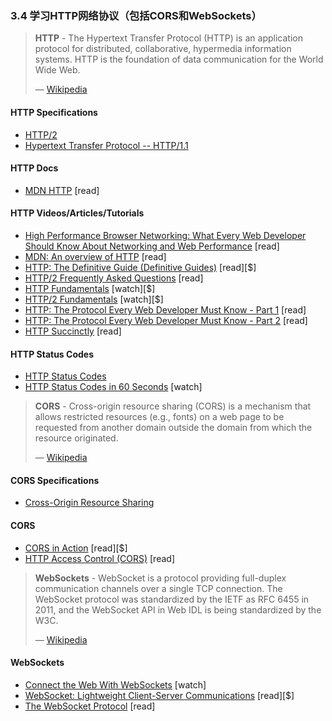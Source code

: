 <!-- 3.4 - Learn HTTP/Networks (Including CORS & WebSockets) -->
### 3.4 学习HTTP网络协议（包括CORS和WebSockets）

> **HTTP** \- The Hypertext Transfer Protocol (HTTP) is an application protocol for distributed, collaborative, hypermedia information systems. HTTP is the foundation of data communication for the World Wide Web.
> 
> — [Wikipedia](https://en.wikipedia.org/wiki/Hypertext_Transfer_Protocol)

#### HTTP Specifications

*   [HTTP/2](https://http2.github.io/)
*   [Hypertext Transfer Protocol -- HTTP/1.1](https://tools.ietf.org/html/rfc2616)

#### HTTP Docs

*   [MDN HTTP](https://developer.mozilla.org/en-US/docs/Web/HTTP) \[read\]

#### HTTP Videos/Articles/Tutorials

*   [High Performance Browser Networking: What Every Web Developer Should Know About Networking and Web Performance](http://chimera.labs.oreilly.com/books/1230000000545/index.html) \[read\]
*   [MDN: An overview of HTTP](https://developer.mozilla.org/en-US/docs/Web/HTTP/Overview) \[read\]
*   [HTTP: The Definitive Guide (Definitive Guides)](https://www.amazon.com/HTTP-Definitive-Guide-Guides/dp/1565925092/ref=cm_cr_arp_d_product_top?&_encoding=UTF8&tag=frontend-handbook-20&linkCode=ur2&linkId=11b990b79d33ddbef63712765715a9c1&camp=1789&creative=9325) \[read\]\[$\]
*   [HTTP/2 Frequently Asked Questions](https://http2.github.io/faq/#what-are-the-key-differences-to-http1x) \[read\]
*   [HTTP Fundamentals](http://www.pluralsight.com/courses/xhttp-fund) \[watch\]\[$\]
*   [HTTP/2 Fundamentals](https://app.pluralsight.com/library/courses/http2-fundamentals/table-of-contents) \[watch\]\[$\]
*   [HTTP: The Protocol Every Web Developer Must Know - Part 1](http://code.tutsplus.com/tutorials/http-the-protocol-every-web-developer-must-know-part-1--net-31177) \[read\]
*   [HTTP: The Protocol Every Web Developer Must Know - Part 2](http://code.tutsplus.com/tutorials/http-the-protocol-every-web-developer-must-know-part-2--net-31155) \[read\]
*   [HTTP Succinctly](http://code.tutsplus.com/series/http-succinctly--net-33683) \[read\]

#### HTTP Status Codes

*   [HTTP Status Codes](https://httpstatuses.com/)
*   [HTTP Status Codes in 60 Seconds](http://webdesign.tutsplus.com/tutorials/http-status-codes-in-60-seconds--cms-24317) \[watch\]

> **CORS** \- Cross-origin resource sharing (CORS) is a mechanism that allows restricted resources (e.g., fonts) on a web page to be requested from another domain outside the domain from which the resource originated.
> 
> — [Wikipedia](https://en.wikipedia.org/wiki/Cross-origin_resource_sharing)

#### CORS Specifications

*   [Cross-Origin Resource Sharing](https://www.w3.org/TR/cors/)

#### CORS

*   [CORS in Action](https://www.amazon.com/CORS-Action-Creating-consuming-cross-origin/dp/161729182X/?&_encoding=UTF8&tag=frontend-handbook-20&linkCode=ur2&linkId=47ebd885d688a4ed69f77a1bd8273f8a&camp=1789&creative=9325) \[read\]\[$\]
*   [HTTP Access Control (CORS)](https://developer.mozilla.org/en-US/docs/Web/HTTP/Access_control_CORS) \[read\]

> **WebSockets** \- WebSocket is a protocol providing full-duplex communication channels over a single TCP connection. The WebSocket protocol was standardized by the IETF as RFC 6455 in 2011, and the WebSocket API in Web IDL is being standardized by the W3C.
> 
> — [Wikipedia](https://en.wikipedia.org/wiki/WebSocket)

#### WebSockets

*   [Connect the Web With WebSockets](https://code.tutsplus.com/courses/connect-the-web-with-websockets) \[watch\]
*   [WebSocket: Lightweight Client-Server Communications](https://www.amazon.com/WebSocket-Client-Server-Communications-Andrew-Lombardi/dp/1449369278/?&_encoding=UTF8&tag=frontend-handbook-20&linkCode=ur2&linkId=dd39395cf3d2ab4fc7c820d7c19db39a&camp=1789&creative=9325) \[read\]\[$\]
*   [The WebSocket Protocol](https://tools.ietf.org/html/rfc6455) \[read\]

